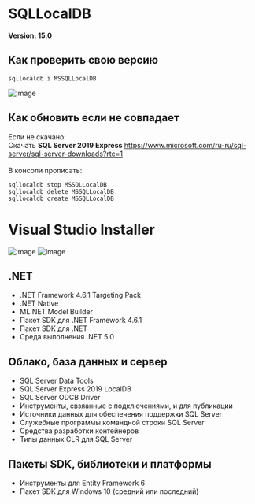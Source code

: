 # SQLLocalDB
<b>Version: 15.0</b>
## Как проверить свою версию
```
sqllocaldb i MSSQLLocalDB
```
![image](https://user-images.githubusercontent.com/34652912/168430044-06ee299b-e3ba-44bc-8859-d117e8bd522a.png)
## Как обновить если не совпадает
Если не скачано:<br>
Скачать <b>SQL Server 2019 Express</b> https://www.microsoft.com/ru-ru/sql-server/sql-server-downloads?rtc=1<br><br>
В консоли прописать:
```
sqllocaldb stop MSSQLLocalDB
sqllocaldb delete MSSQLLocalDB
sqllocaldb create MSSQLLocalDB
```
# Visual Studio Installer
![image](https://user-images.githubusercontent.com/34652912/166804905-86f53d69-e102-4787-8eee-a3117e6ec0d5.png)
![image](https://user-images.githubusercontent.com/34652912/166805035-ad0c65e1-d809-43a7-a764-c0bec7dcbbbb.png)
## .NET
- .NET Framework 4.6.1 Targeting Pack<br>
- .NET Native<br>
- ML.NET Model Builder<br>
- Пакет SDK для .NET Framework 4.6.1<br>
- Пакет SDK для .NET<br>
- Среда выполнения .NET 5.0<br>
## Облако, база данных и сервер
- SQL Server Data Tools<br>
- SQL Server Express 2019 LocalDB<br>
- SQL Server ODCB Driver<br>
- Инструменты, свзяанные с подключениями, и для публикации<br>
- Источники данных для обеспечения поддержки SQL Server<br>
- Служебные программы командной строки SQL Server<br>
- Средства разработки контейнеров<br>
- Типы данных CLR для SQL Server<br>
## Пакеты SDK, библиотеки и платформы
- Инструменты для Entity Framework 6<br>
- Пакет SDK для Windows 10 (средний или последний)<br>

